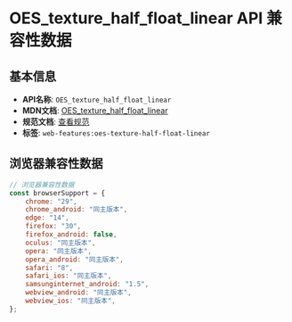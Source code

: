 # OES_texture_half_float_linear API 兼容性数据

## 基本信息

- **API名称**: `OES_texture_half_float_linear`
- **MDN文档**: [OES_texture_half_float_linear](https://developer.mozilla.org/docs/Web/API/OES_texture_half_float_linear)
- **规范文档**: [查看规范](https://registry.khronos.org/webgl/extensions/OES_texture_half_float_linear/)
- **标签**: `web-features:oes-texture-half-float-linear`

## 浏览器兼容性数据

```javascript
// 浏览器兼容性数据
const browserSupport = {
    chrome: "29",
    chrome_android: "同主版本",
    edge: "14",
    firefox: "30",
    firefox_android: false,
    oculus: "同主版本",
    opera: "同主版本",
    opera_android: "同主版本",
    safari: "8",
    safari_ios: "同主版本",
    samsunginternet_android: "1.5",
    webview_android: "同主版本",
    webview_ios: "同主版本",
};

```

